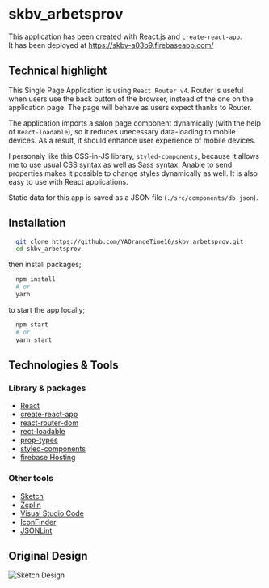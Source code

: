 # skbv_arbetsprov

This application has been created with React.js and `create-react-app`.    
It has been deployed at https://skbv-a03b9.firebaseapp.com/     

## Technical highlight
This Single Page Application is using `React Router v4`. Router is useful when users use the back button of the browser, instead of the one on the application page. The page will behave as users expect thanks to Router.     
     
The application imports a salon page component dynamically (with the help of `React-loadable`), so it reduces unecessary data-loading to mobile devices. As a result, it should enhance user experience of mobile devices.
     
I personaly like this CSS-in-JS library, `styled-components`, because it allows me to use usual CSS syntax as well as Sass syntax. Anable to send properties makes it possible to change styles dynamically as well. It is also easy to use with React applications.
     
Static data for this app is saved as a JSON file (`./src/components/db.json`).
     
## Installation
```sh
  git clone https://github.com/YAOrangeTime16/skbv_arbetsprov.git
  cd skbv_arbetsprov
```
then install packages;
     
```sh
  npm install
  # or
  yarn
```
to start the app locally;
   
```sh
  npm start
  # or
  yarn start
```
## Technologies & Tools
### Library & packages
* [React](https://reactjs.org/)
* [create-react-app](https://github.com/facebookincubator/create-react-app)
* [react-router-dom](https://www.npmjs.com/package/react-router-dom)
* [rect-loadable](https://github.com/jamiebuilds/react-loadable)
* [prop-types](https://www.npmjs.com/package/prop-types)
* [styled-components](https://www.styled-components.com/)
* [firebase Hosting](https://firebase.google.com/products/hosting/)

### Other tools
* [Sketch](https://www.sketchapp.com/)
* [Zeplin](https://zeplin.io/)
* [Visual Studio Code](https://code.visualstudio.com/)
* [IconFinder](https://www.iconfinder.com/)
* [JSONLint](https://jsonlint.com/)

## Original Design
![Sketch Design](./ScreenShot/salong-app-sketch.png)